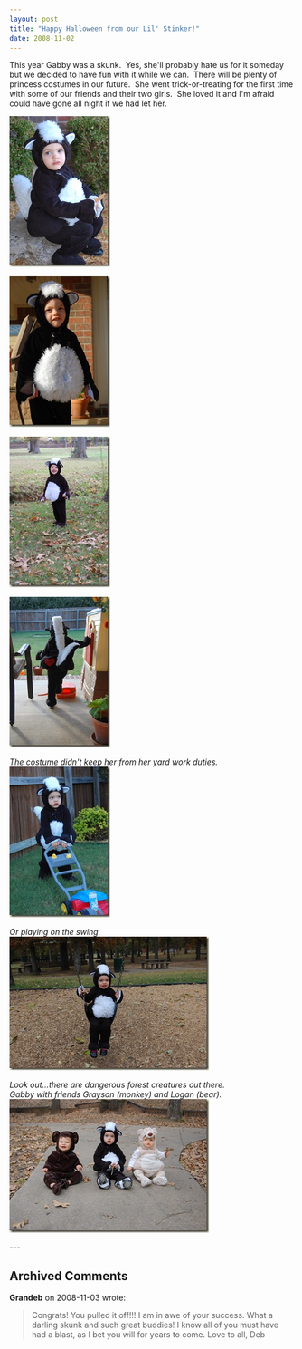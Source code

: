 ```yaml
---
layout: post
title: "Happy Halloween from our Lil' Stinker!"
date: 2008-11-02
---
```


<p>This year Gabby was a skunk.  Yes, she'll probably hate us for it someday but we decided to have fun with it while we can.  There will be plenty of princess costumes in our future.  She went trick-or-treating for the first time with some of our friends and their two girls.  She loved it and I'm afraid could have gone all night if we had let her.    </p> <p><a href="/assets/images/2008-11-02-DSC_0195.jpg" target="_blank"><img alt="DSC_0195" border="0" height="266" src="/assets/images/2008-11-02-DSC_0195_thumb.jpg" style="border-right: 0px; border-top: 0px; border-left: 0px; border-bottom: 0px" width="178"/></a> </p> <p><a href="/assets/images/2008-11-02-DSC_0182.jpg" target="_blank"><img alt="DSC_0182" border="0" height="266" src="/assets/images/2008-11-02-DSC_0182_thumb.jpg" style="border-right: 0px; border-top: 0px; border-left: 0px; border-bottom: 0px" width="178"/></a> </p> <p><a href="/assets/images/2008-11-02-DSC_0228.jpg" target="_blank"><img alt="DSC_0228" border="0" height="266" src="/assets/images/2008-11-02-DSC_0228_thumb.jpg" style="border-right: 0px; border-top: 0px; border-left: 0px; border-bottom: 0px" width="178"/></a></p> <p><a href="/assets/images/2008-11-02-DSC_0169.jpg" target="_blank"><img alt="DSC_0169" border="0" height="266" src="/assets/images/2008-11-02-DSC_0169_thumb.jpg" style="border-right: 0px; border-top: 0px; border-left: 0px; border-bottom: 0px" width="178"/></a> </p> <p><em>The costume didn't keep her from her yard work duties.</em> <a href="/assets/images/2008-11-02-DSC_0178.jpg" target="_blank"><img alt="DSC_0178" border="0" height="266" src="/assets/images/2008-11-02-DSC_0178_thumb.jpg" style="border-right: 0px; border-top: 0px; border-left: 0px; border-bottom: 0px" width="178"/></a> </p> <p><em>Or playing on the swing.</em><a href="/assets/images/2008-11-02-DSC_0206.jpg" target="_blank"><img alt="DSC_0206" border="0" height="236" src="/assets/images/2008-11-02-DSC_0206_thumb.jpg" style="border-right: 0px; border-top: 0px; border-left: 0px; border-bottom: 0px" width="353"/></a> </p> <p><em>Look out...there are dangerous forest creatures out there.     <br/>Gabby with friends Grayson (monkey) and Logan (bear).</em><a href="/assets/images/2008-11-02-DSC_0211.jpg" target="_blank"><img alt="DSC_0211" border="0" height="236" src="/assets/images/2008-11-02-DSC_0211_thumb.jpg" style="border-right: 0px; border-top: 0px; border-left: 0px; border-bottom: 0px" width="353"/></a></p>
---

## Archived Comments

**Grandeb** on 2008-11-03 wrote:

> Congrats!  You pulled it off!!!  I am in awe of your success.  What a darling skunk and such great buddies!  I know all of you must have had a blast, as I bet you will for years to come.  Love to all, Deb 

